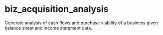 # biz_acquisition_analysis
Generate analysis of cash flows and purchase viability of a business given balance sheet and income statement data.
